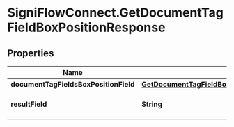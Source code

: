 # SigniFlowConnect.GetDocumentTagFieldBoxPositionResponse

## Properties

Name | Type | Description | Notes
------------ | ------------- | ------------- | -------------
**documentTagFieldsBoxPositionField** | [**GetDocumentTagFieldBoxPositionResponseDocumentTagFieldsBoxPositionField**](GetDocumentTagFieldBoxPositionResponseDocumentTagFieldsBoxPositionField.md) |  | 
**resultField** | **String** | Displays the result of the call. | 



